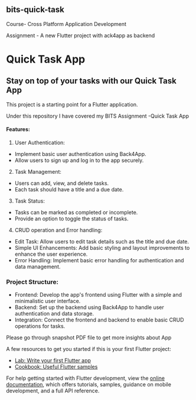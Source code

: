 ## bits-quick-task

Course- Cross Platform Application Development

Assignment - A new Flutter project with ack4app as backend

# Quick Task App
## Stay on top of your tasks with our Quick Task App

This project is a starting point for a Flutter application.

Under this repository I have covered my BITS Assignment -Quick Task App

#### Features:

1. User Authentication:
- Implement basic user authentication using Back4App.
- Allow users to sign up and log in to the app securely.

2. Task Management:
- Users can add, view, and delete tasks.
- Each task should have a title and a due date.

3. Task Status:
- Tasks can be marked as completed or incomplete.
- Provide an option to toggle the status of tasks.

4. CRUD operation and Error handling:
- Edit Task: Allow users to edit task details such as the title and due date.
- Simple UI Enhancements: Add basic styling and layout improvements to enhance the user experience.
- Error Handling: Implement basic error handling for authentication and data management.

### Project Structure:
- Frontend: Develop the app's frontend using Flutter with a simple and minimalistic user interface.
- Backend: Set up the backend using Back4App to handle user authentication and data storage.
- Integration: Connect the frontend and backend to enable basic CRUD operations for tasks.

Please go through snapshot PDF file to get more insights about App

A few resources to get you started if this is your first Flutter project:

- [Lab: Write your first Flutter app](https://docs.flutter.dev/get-started/codelab)
- [Cookbook: Useful Flutter samples](https://docs.flutter.dev/cookbook)

For help getting started with Flutter development, view the
[online documentation](https://docs.flutter.dev/), which offers tutorials,
samples, guidance on mobile development, and a full API reference.
